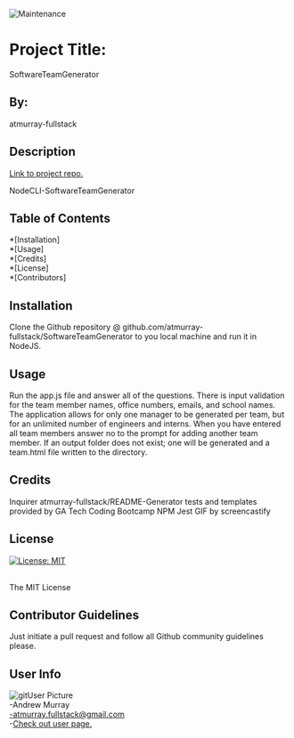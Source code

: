 
![Maintenance](https://img.shields.io/maintenance/no/2020?style=for-the-badge)

# Project Title: 
SoftwareTeamGenerator

## By:
atmurray-fullstack

## Description
[Link to project repo.](https://github.com/atmurray-fullstack/SoftwareTeamGenerator)

NodeCLI-SoftwareTeamGenerator



## Table of Contents

*[Installation]  
*[Usage]  
*[Credits]  
*[License]  
*[Contributors]  

## Installation
Clone the Github repository @ github.com/atmurray-fullstack/SoftwareTeamGenerator to you local machine and run it in NodeJS.

## Usage
Run the app.js file and answer all of the questions. There is input validation for the team member names, office numbers, emails, and school names. The application allows for only one manager to be generated per team, but for an unlimited number of engineers and interns. When you have entered all team members answer no to the prompt for adding another team member. If an output folder does not exist; one will be generated and a team.html file written to the directory.

## Credits
Inquirer
 atmurray-fullstack/README-Generator
 tests and templates provided by GA Tech Coding Bootcamp
 NPM
 Jest
 GIF by screencastify

## License
[![License: MIT](https://img.shields.io/badge/License-MIT-yellow.svg)](https://opensource.org/licenses/MIT)

<br>The MIT License

## Contributor Guidelines
Just initiate a pull request and follow all Github community guidelines please.

## User Info
![gitUser Picture](https://avatars3.githubusercontent.com/u/57961866?v=4+&s=35)  
-Andrew Murray  
-atmurray.fullstack@gmail.com  
-[Check out user page.](https://github.com/atmurray-fullstack)
